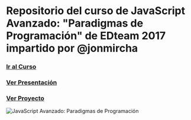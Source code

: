 # Repositorio del curso de JavaScript Avanzado: "Paradigmas de Programación" de EDteam 2017 impartido por @jonmircha

### [Ir al Curso](https://ed.team/cursos/javascript-avanzado)

### [Ver Presentación](http://jonmircha.github.io/edjs-paradigmas2017)

### [Ver Proyecto](http://jonmircha.github.io/edjs-paradigmas2017/todo_list.html)

![JavaScript Avanzado: Paradigmas de Programación](https://ed.team/sites/default/files/styles/large/public/courses/images/jsAvanzado-poster_1.png?itok=hzt5hlnZ)
